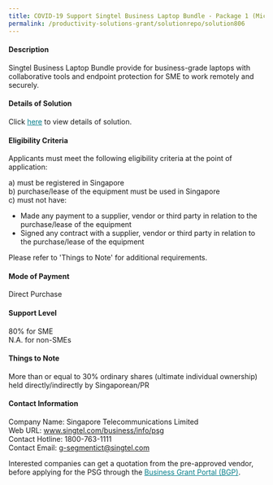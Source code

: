 ```yaml
---
title: COVID-19 Support Singtel Business Laptop Bundle - Package 1 (Microsoft 365 Business Standard)
permalink: /productivity-solutions-grant/solutionrepo/solution806
---
```


#### Description

Singtel Business Laptop Bundle provide for business-grade laptops with collaborative tools and endpoint protection for SME to work remotely and securely.

#### Details of Solution

Click <a href='https://gb-assist-staging.netlify.app/images/psg/Desensitised_Singtel-Business_Laptop_Bundle_Annex_3_CR_wef_21_July_2020(mti)_Part_1.pdf' style='color:#037e8a'>here</a> to view details of solution.

#### Eligibility Criteria

Applicants must meet the following eligibility criteria at the point of application:

a) must be registered in Singapore <br>
b) purchase/lease of the equipment must be used in Singapore <br>
c) must not have:
- Made any payment to a supplier, vendor or third party in relation to the purchase/lease of the equipment
- Signed any contract with a supplier, vendor or third party in relation to the purchase/lease of the equipment

Please refer to 'Things to Note' for additional requirements.

#### Mode of Payment
Direct Purchase

#### Support Level
80% for SME <br>
N.A. for non-SMEs

#### Things to Note
More than or equal to 30% ordinary shares (ultimate individual ownership) held directly/indirectly by Singaporean/PR

#### Contact Information
Company Name: Singapore Telecommunications Limited<br>Web URL: www.singtel.com/business/info/psg<br>Contact Hotline: 1800-763-1111<br>Contact Email: g-segmentict@singtel.com

Interested companies can get a quotation from the pre-approved vendor, before applying for the PSG through the <a target='_blank' style='color:#037e8a' href='https://www.businessgrants.gov.sg/'>Business Grant Portal (BGP)</a>.
